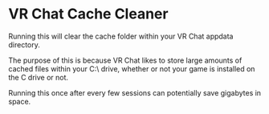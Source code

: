 # VR Chat Cache Cleaner

Running this will clear the cache folder within your VR Chat appdata directory.

The purpose of this is because VR Chat likes to store large amounts of cached files within your C:\ drive, whether or not your game is installed on the C drive or not.

Running this once after every few sessions can potentially save gigabytes in space.
